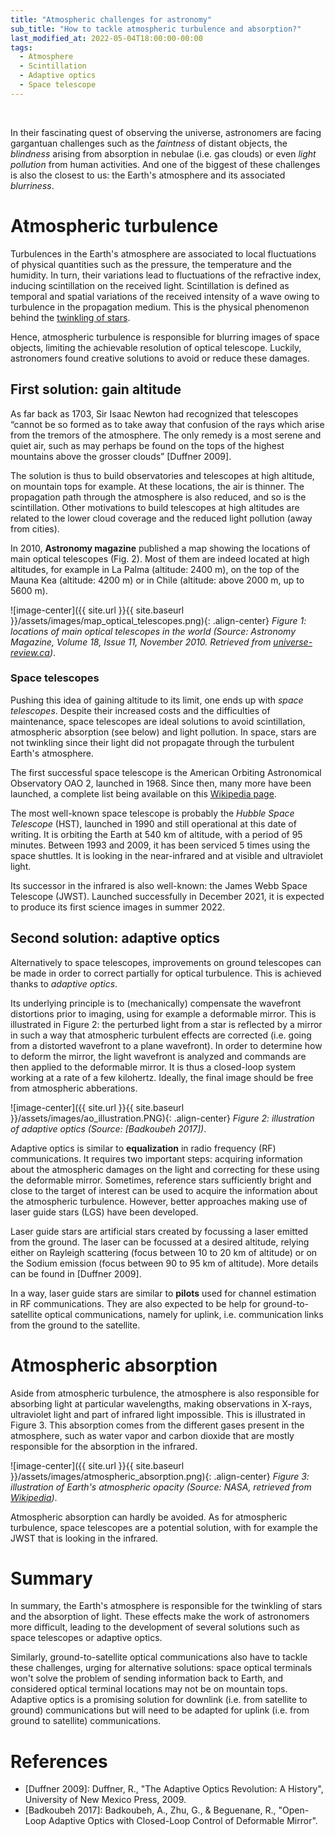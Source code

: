 ```yaml
---
title: "Atmospheric challenges for astronomy"
sub_title: "How to tackle atmospheric turbulence and absorption?"
last_modified_at: 2022-05-04T18:00:00-00:00
tags: 
  - Atmosphere
  - Scintillation
  - Adaptive optics
  - Space telescope
---
```


<img src="image.jpg" class="align-left" alt="">
<img src="image.jpg" class="align-center" alt="">
<img src="image.jpg" class="align-right" alt="">

In their fascinating quest of observing the universe, astronomers are facing gargantuan challenges such as the *faintness* of distant objects, the *blindness* arising from absorption in nebulae (i.e. gas clouds) or even *light pollution* from human activities. And one of the biggest of these challenges is also the closest to us: the Earth's atmosphere and its associated *blurriness*.


# Atmospheric turbulence
Turbulences in the Earth's atmosphere are associated to local fluctuations of physical quantities such as the pressure, the temperature and the humidity. In turn, their variations lead to fluctuations of the refractive index, inducing scintillation on the received light. Scintillation is defined as temporal and spatial variations of the received intensity of a wave owing to turbulence in the propagation medium. This is the physical phenomenon behind the [twinkling of stars](https://www.focals.be/2022/05/01/twinkling.html).

Hence, atmospheric turbulence is responsible for blurring images of space objects, limiting the achievable resolution of optical telescope. Luckily, astronomers found creative solutions to avoid or reduce these damages.


## First solution: gain altitude

As far back as 1703, Sir Isaac Newton had recognized that telescopes “cannot be so formed as to take away that confusion of the rays which arise from the tremors of the atmosphere. The only remedy is a most serene and quiet air, such as may perhaps be found on the tops of the highest mountains above the grosser clouds” [Duffner 2009].

The solution is thus to build observatories and telescopes at high altitude, on mountain tops for example. At these locations, the air is thinner. The propagation path through the atmosphere is also reduced, and so is the scintillation. Other motivations to build telescopes at high altitudes are related to the lower cloud coverage and the reduced light pollution (away from cities).

In 2010, **Astronomy magazine** published a map showing the locations of main optical telescopes (Fig. 2). Most of them are indeed located at high altitudes, for example in La Palma (altitude: 2400 m), on the top of the Mauna Kea (altitude: 4200 m) or in Chile (altitude: above 2000 m, up to 5600 m).

![image-center]({{ site.url }}{{ site.baseurl }}/assets/images/map_optical_telescopes.png){: .align-center}
*Figure 1: locations of main optical telescopes in the world (Source: Astronomy Magazine, Volume 18, Issue 11, November 2010. Retrieved from [universe-review.ca](https://universe-review.ca/R08-11-instruments.htm))*.

### Space telescopes
Pushing this idea of gaining altitude to its limit, one ends up with *space telescopes*. Despite their increased costs and the difficulties of maintenance, space telescopes are ideal solutions to avoid scintillation, atmospheric absorption (see below) and light pollution. In space, stars are not twinkling since their light did not propagate through the turbulent Earth's atmosphere.

The first successful space telescope is the American Orbiting Astronomical Observatory OAO 2, launched in 1968. Since then, many more have been launched, a complete list being available on this [Wikipedia page](https://en.wikipedia.org/wiki/List_of_space_telescopes).

The most well-known space telescope is probably the *Hubble Space Telescope* (HST), launched in 1990 and still operational at this date of writing. It is orbiting the Earth at 540 km of altitude, with a period of 95 minutes. Between 1993 and 2009, it has been serviced 5 times using the space shuttles. It is looking in the near-infrared and at visible and ultraviolet light.

Its successor in the infrared is also well-known: the James Webb Space Telescope (JWST). Launched successfully in December 2021, it is expected to produce its first science images in summer 2022.


## Second solution: adaptive optics
Alternatively to space telescopes, improvements on ground telescopes can be made in order to correct partially for optical turbulence. This is achieved thanks to *adaptive optics*.

Its underlying principle is to (mechanically) compensate the wavefront distortions prior to imaging, using for example a deformable mirror.  This is illustrated in Figure 2: the perturbed light from a star is reflected by a mirror in such a way that atmospheric turbulent effects are corrected (i.e. going from a distorted wavefront to a plane wavefront). In order to determine how to deform the mirror, the light wavefront is analyzed and commands are then applied to the deformable mirror. It is thus a closed-loop system working at a rate of a few kilohertz. Ideally, the final image should be free from atmospheric abberations.

![image-center]({{ site.url }}{{ site.baseurl }}/assets/images/ao_illustration.PNG){: .align-center}
*Figure 2: illustration of adaptive optics (Source: [Badkoubeh 2017])*.

Adaptive optics is similar to **equalization** in radio frequency (RF) communications. It requires two important steps: acquiring information about the atmospheric damages on the light and correcting for these using the deformable mirror. Sometimes, reference stars sufficiently bright and close to the target of interest can be used to acquire the information about the atmospheric turbulence. However, better approaches making use of laser guide stars (LGS) have been developed.

Laser guide stars are artificial stars created by focussing a laser emitted from the ground. The laser can be focussed at a desired altitude, relying either on Rayleigh scattering (focus between 10 to 20 km of altitude) or on the Sodium emission (focus between 90 to 95 km of altitude). More details can be found in [Duffner 2009].

In a way, laser guide stars are similar to **pilots** used for channel estimation in RF communications. They are also expected to be help for ground-to-satellite optical communications, namely for uplink, i.e. communication links from the ground to the satellite.

# Atmospheric absorption
Aside from atmospheric turbulence, the atmosphere is also responsible for absorbing light at particular wavelengths, making observations in X-rays, ultraviolet light and part of infrared light impossible. This is illustrated in Figure 3. This absorption comes from the different gases present in the atmosphere, such as water vapor and carbon dioxide that are mostly responsible for the absorption in the infrared.

![image-center]({{ site.url }}{{ site.baseurl }}/assets/images/atmospheric_absorption.png){: .align-center}
*Figure 3: illustration of Earth's atmospheric opacity (Source: NASA, retrieved from [Wikipedia](https://en.wikipedia.org/wiki/James_Webb_Space_Telescope#/media/File:Atmospheric_electromagnetic_opacity.svg))*.

Atmospheric absorption can hardly be avoided. As for atmospheric turbulence, space telescopes are a potential solution, with for example the JWST that is looking in the infrared.

# Summary
In summary, the Earth's atmosphere is responsible for the twinkling of stars and the absorption of light. These effects make the work of astronomers more difficult, leading to the development of several solutions such as space telescopes or adaptive optics.

Similarly, ground-to-satellite optical communications also have to tackle these challenges, urging for alternative solutions: space optical terminals won't solve the problem of sending information back to Earth, and considered optical terminal locations may not be on mountain tops. Adaptive optics is a promising solution for downlink (i.e. from satellite to ground) communications but will need to be adapted for uplink (i.e. from ground to satellite) communications.

# References
- [Duffner 2009]: Duffner, R., "The Adaptive Optics Revolution: A History", University of New Mexico Press, 2009.
- [Badkoubeh 2017]: Badkoubeh, A., Zhu, G., & Beguenane, R., "Open-Loop Adaptive Optics with Closed-Loop Control of Deformable Mirror".
